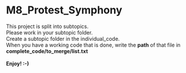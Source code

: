# M8_Protest_Symphony

This project is split into subtopics.<br>
Please work in your subtopic folder. <br>
Create a subtopic folder in the individual_code. <br>
When you have a working code that is done, write the **path** of that file in **complete_code/to_merge/list.txt**<br>
<br>
**Enjoy! :-)**

